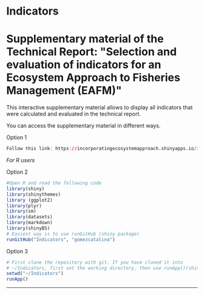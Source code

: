 # Indicators

# Supplementary material of the Technical Report: "Selection and evaluation of indicators for an Ecosystem Approach to Fisheries Management (EAFM)" 

This interactive supplementary material allows to display all indicators that were calculated and evaluated in the technical report. 

You can access the supplementary material in different ways.

Option 1
```R
Follow this link: https://incorporatingecosystemapproach.shinyapps.io/indiapp/
```
*For R users*

Option 2
```R
#Open R and read the following code
library(shiny)
library(shinythemes)
library (ggplot2)
library(plyr)
library(sm)
library(datasets)
library(markdown)
library(shinyBS)
# Easiest way is to use runGitHub (shiny package)
runGitHub("Indicators", "gomezcatalina")
```
Option 3 
```R
# First clone the repository with git. If you have cloned it into
# ~/Indicators, first set the working directory, then use runApp()(shiny package).
setwd("~/Indicators")
runApp()
```
***
